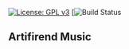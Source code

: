 [![License: GPL v3](https://img.shields.io/badge/License-GPLv3-blue.svg)](https://www.gnu.org/licenses/gpl-3.0)
[![Build Status](https://github.com/jifer-dev/artifirend-music-backend/actions/workflows/CD.yml/badge.svg)
## Artifirend Music
